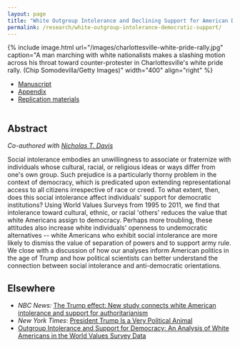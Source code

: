 ```yaml
---
layout: page
title: "White Outgroup Intolerance and Declining Support for American Democracy"
permalink: /research/white-outgroup-intolerance-democratic-support/
---
```


{% include image.html url="/images/charlottesville-white-pride-rally.jpg" caption="A man marching with white nationalists makes a slashing motion across his throat toward counter-protester in Charlottesville's white pride rally. (Chip Somodevilla/Getty Images)" width="400" align="right" %}

<!--## Article and Supporting Materials  --> 

- [Manuscript](https://github.com/svmiller/woi/blob/master/woi.pdf)
- [Appendix](https://github.com/svmiller/woi/blob/master/appendix/woi-appendix.pdf)
- [Replication materials](https://github.com/svmiller/woi)

<hr style="clear:both;visibility: hidden;" />  

## Abstract

*Co-authored with [Nicholas T. Davis](http://www.nicholastdavis.com/)*

Social intolerance embodies an unwillingness to associate or fraternize with individuals whose cultural, racial, or religious ideas or ways differ from one's own group. Such prejudice is a particularly thorny problem in the context of democracy, which is predicated upon extending representational access to all citizens irrespective of race or creed. To what extent, then, does this social intolerance affect individuals' support for democratic institutions? Using World Values Surveys from 1995 to 2011, we find that intolerance toward cultural, ethnic, or racial 'others'  reduces the value that white Americans assign to democracy. Perhaps more troubling, these attitudes also increase white individuals' openness to undemocratic alternatives -- white Americans who exhibit social intolerance are more likely to dismiss the value of separation of powers and to support army rule. We close with a discussion of how our analyses inform American politics in the age of Trump and how political scientists can better understand the connection between social intolerance and anti-democratic orientations.

## Elsewhere

- *NBC News:* [The Trump effect: New study connects white American intolerance and support for authoritarianism](https://www.nbcnews.com/think/opinion/trump-effect-new-study-connects-white-american-intolerance-support-authoritarianism-ncna877886)
- *New York Times*: [President Trump Is a Very Political Animal](https://www.nytimes.com/2018/05/24/opinion/trump-animals-immigrants-politics.html)
- [Outgroup Intolerance and Support for Democracy: An Analysis of White Americans in the World Values Survey Data](http://svmiller.com/blog/2017/08/usa-intolerance-xenophobia-racism-strong-leader-democracy-trump/)
